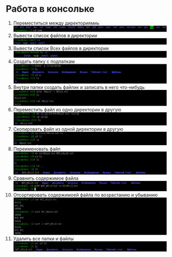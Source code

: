 # Работа в консольке

1) Переместиться между директориямиь<br />
![alt text](https://github.com/kryffaer/Tasks_241/blob/my_reply/1-Work%20whith%20files/screenshots/1.png?raw=true)
2) Вывести список файлов в директории<br />
![alt text](https://github.com/kryffaer/Tasks_241/blob/my_reply/1-Work%20whith%20files/screenshots/2.png?raw=true)
3) Вывести список Всех файлов в директории<br />
![alt text](https://github.com/kryffaer/Tasks_241/blob/my_reply/1-Work%20whith%20files/screenshots/3.png?raw=true)
4) Создать папку с подпапкам<br />
![alt text](https://github.com/kryffaer/Tasks_241/blob/my_reply/1-Work%20whith%20files/screenshots/4.png?raw=true)
5) Внутри папки создать файлик и записать в него что-нибудь<br />
![alt text](https://github.com/kryffaer/Tasks_241/blob/my_reply/1-Work%20whith%20files/screenshots/5.png?raw=true)
6) Переместить файл из одно директории в другую<br />
![alt text](https://github.com/kryffaer/Tasks_241/blob/my_reply/1-Work%20whith%20files/screenshots/6.png?raw=true)
7) Скопировать файл из одной директории в другую<br />
![alt text](https://github.com/kryffaer/Tasks_241/blob/my_reply/1-Work%20whith%20files/screenshots/7.png?raw=true)
8) Переименовать файл<br />
![alt text](https://github.com/kryffaer/Tasks_241/blob/my_reply/1-Work%20whith%20files/screenshots/8.png?raw=true)
9) Сравнить содержимое файла<br />
![alt text](https://github.com/kryffaer/Tasks_241/blob/my_reply/1-Work%20whith%20files/screenshots/9.png?raw=true)
10) Отсортировать содержимоей файла по возрастанию и убыванию<br />
![alt text](https://github.com/kryffaer/Tasks_241/blob/my_reply/1-Work%20whith%20files/screenshots/10.png?raw=true)
11) Удалить все папки и файлы<br />
![alt text](https://github.com/kryffaer/Tasks_241/blob/my_reply/1-Work%20whith%20files/screenshots/11.png?raw=true)
